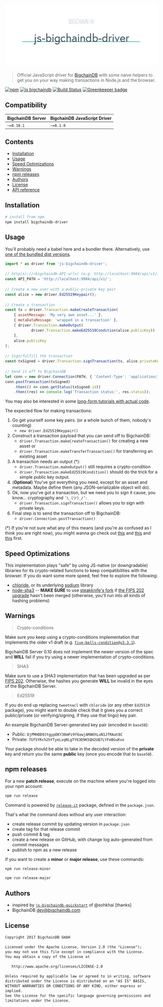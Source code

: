 # [![js-bigchaindb-driver](media/repo-banner@2x.png)](https://www.bigchaindb.com)

> Official JavaScript driver for [BigchainDB](https://github.com/bigchaindb/bigchaindb) with some naive helpers to get you on your way making transactions in Node.js and the browser.

[![npm](https://img.shields.io/npm/v/js-bigchaindb-driver.svg)](https://www.npmjs.com/package/js-bigchaindb-driver)
[![js bigchaindb](https://img.shields.io/badge/js-bigchaindb-39BA91.svg)](https://github.com/ascribe/javascript)
[![Build Status](https://travis-ci.org/bigchaindb/js-bigchaindb-driver.svg?branch=master)](https://travis-ci.org/bigchaindb/js-bigchaindb-driver)
[![Greenkeeper badge](https://badges.greenkeeper.io/bigchaindb/js-bigchaindb-driver.svg)](https://greenkeeper.io/)

## Compatibility

| BigchainDB Server | BigchainDB JavaScript Driver |
| ----------------- |------------------------------|
| `~=0.10.1` | `~=0.1.0` |


## Contents

- [Installation](#installation)
- [Usage](#usage)
- [Speed Optimizations](#speed-optimizations)
- [Warnings](#warnings)
- [npm releases](#npm-releases)
- [Authors](#authors)
- [License](#license)
- [API reference](API.md)

## Installation

```bash
# install from npm
npm install bigchaindb-driver
```

## Usage

You'll probably need a babel here and a bundler there. Alternatively, use [one of the bundled dist versions](./dist).

```js
import * as driver from 'js-bigchaindb-driver';

// http(s)://<bigchaindb-API-url>/ (e.g. http://localhost:9984/api/v1/)
const API_PATH = 'http://localhost:9984/api/v1/';

// Create a new user with a public-private key pair
const alice = new driver.Ed25519Keypair();

// Create a transaction
const tx = driver.Transaction.makeCreateTransaction(
    { assetMessage: 'My very own asset...' },
    { metaDataMessage: 'wrapped in a transaction' },
    [ driver.Transaction.makeOutput(
            driver.Transaction.makeEd25519Condition(alice.publicKey))
    ],
    alice.publicKey
);

// Sign/fulfill the transaction
const txSigned = driver.Transaction.signTransaction(tx, alice.privateKey);

// Send it off to BigchainDB
let conn = new driver.Connection(PATH, { 'Content-Type': 'application/json' });
conn.postTransaction(txSigned)
    .then(() => conn.getStatus(txSigned.id))
    .then((res) => console.log('Transaction status:', res.status));
```

You may also be interested in some [long-form tutorials with actual code](https://github.com/bigchaindb/kyber).

The expected flow for making transactions:

1. Go get yourself some key pairs. (or a whole bunch of them, nobody's counting)
    - `new driver.Ed25519Keypair()` 
2. Construct a transaction payload that you can send off to BigchainDB:
    - `driver.Transaction.makeCreateTransaction()` for creating a new asset or
    - `driver.Transaction.makeTransferTransaction()` for transferring an existing asset
3. A transaction needs an output (\*):
    - `driver.Transaction.makeOutput()` still requires a crypto-condition
    - `driver.Transaction.makeEd25519Condition()` should do the trick for a simple public key output.
4. (**Optional**) You've got everything you need, except for an asset and metadata. Maybe define them (any JSON-serializable object will do).
5. Ok, now you've got a transaction, but we need you to *sign* it cause, you know... cryptography and `¯\_(ツ)_/¯`:
   - `driver.Transaction.signTransaction()` allows you to sign with private keys.
6. Final step is to send the transaction off to BigchainDB:
   - `driver.Connection.postTransaction()`

(\*) If you're not sure what any of this means (and you're as confused as I think you are right now), you might wanna go check out [this](https://docs.bigchaindb.com/projects/server/en/latest/data-models/crypto-conditions.html) and [this](https://docs.bigchaindb.com/projects/py-driver/en/latest/usage.html#asset-transfer) and [this](https://tools.ietf.org/html/draft-thomas-crypto-conditions-01) first.

## Speed Optimizations

This implementation plays "safe" by using JS-native (or downgradable) libraries for its crypto-related functions to keep compatibilities with the browser. If you do want some more speed, feel free to explore the following: 

* [chloride](https://github.com/dominictarr/chloride), or its underlying [sodium](https://github.com/paixaop/node-sodium) library
* [node-sha3](https://github.com/phusion/node-sha3) -- **MAKE SURE** to use [steakknife's fork](https://github.com/steakknife/node-sha3) if [the FIPS 202 upgrade](https://github.com/phusion/node-sha3/pull/25) hasn't been merged (otherwise, you'll run into all kinds of hashing problems)

## Warnings

> Crypto-conditions

Make sure you keep using a crypto-conditions implementation that implements the older v1 draft (e.g.
[`five-bells-condition@v3.3.1`](https://github.com/interledgerjs/five-bells-condition/releases/tag/v3.3.1)).

BigchainDB Server 0.10 does not implement the newer version of the spec and **WILL** fail if you try using a newer implementation of crypto-conditions.

> SHA3

Make sure to use a SHA3 implementation that has been upgraded as per [FIPS 202](http://csrc.nist.gov/publications/drafts/fips-202/fips_202_draft.pdf). Otherwise, the hashes you generate **WILL** be invalid in the eyes of the BigchainDB Server.

> Ed25519

If you do end up replacing `tweetnacl` with `chloride` (or any other `Ed25519` package), you might want to double check that it gives you a correct public/private (or verifying/signing, if they use
that lingo) key pair.

An example BigchainDB Server-generated key pair (encoded in `base58`):

- Public: `DjPMHDD9JtgypDKY38mPz9f6owjAMAKhLuN1JfRAat8C`
- Private: `7Gf5YRch2hYTyeLxqNLgTY63D9K5QH2UQ7LYFeBGuKvo`

Your package should be able to take in the decoded version of the **private** key and return you the same **public** key (once you encode that to `base58`).

## npm releases

For a new **patch release**, execute on the machine where you're logged into your npm account:

```bash
npm run release
```

Command is powered by [`release-it`](https://github.com/webpro/release-it) package, defined in the `package.json`.

That's what the command does without any user interaction:

- create release commit by updating version in `package.json`
- create tag for that release commit
- push commit & tag
- create a new release on GitHub, with change log auto-generated from commit messages
- publish to npm as a new release

If you want to create a **minor** or **major release**, use these commands:

```bash
npm run release-minor
```

```bash
npm run release-major
```

## Authors

* inspired by [`js-bigchaindb-quickstart`](https://github.com/sohkai/js-bigchaindb-quickstart) of @sohkhai [thanks]
* BigchainDB <dev@bigchaindb.com>

## License

```
Copyright 2017 BigchainDB GmbH

Licensed under the Apache License, Version 2.0 (the "License");
you may not use this file except in compliance with the License.
You may obtain a copy of the License at

   http://www.apache.org/licenses/LICENSE-2.0

Unless required by applicable law or agreed to in writing, software
distributed under the License is distributed on an "AS IS" BASIS,
WITHOUT WARRANTIES OR CONDITIONS OF ANY KIND, either express or implied.
See the License for the specific language governing permissions and
limitations under the License.
```
